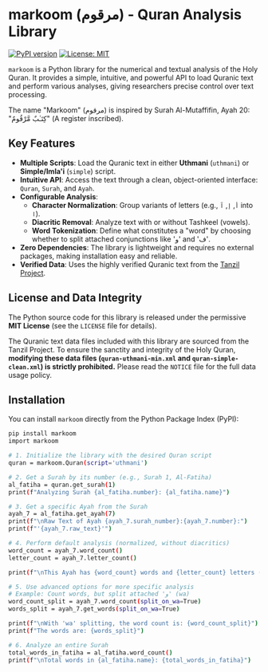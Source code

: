 # markoom (مرقوم) - Quran Analysis Library

[![PyPI version](https://badge.fury.io/py/markoom.svg)](https://badge.fury.io/py/markoom)
[![License: MIT](https://img.shields.io/badge/License-MIT-yellow.svg)](https://opensource.org/licenses/MIT)

`markoom` is a Python library for the numerical and textual analysis of the Holy Quran. It provides a simple, intuitive, and powerful API to load Quranic text and perform various analyses, giving researchers precise control over text processing.

The name "Markoom" (مرقوم) is inspired by Surah Al-Mutaffifin, Ayah 20: "كِتَـٰبٌ مَّرْقُومٌ" (A register inscribed).

## Key Features

*   **Multiple Scripts**: Load the Quranic text in either **Uthmani** (`uthmani`) or **Simple/Imla'i** (`simple`) script.
*   **Intuitive API**: Access the text through a clean, object-oriented interface: `Quran`, `Surah`, and `Ayah`.
*   **Configurable Analysis**:
    *   **Character Normalization**: Group variants of letters (e.g., `أ`, `إ`, `آ` into `ا`).
    *   **Diacritic Removal**: Analyze text with or without Tashkeel (vowels).
    *   **Word Tokenization**: Define what constitutes a "word" by choosing whether to split attached conjunctions like 'و' and 'ف'.
*   **Zero Dependencies**: The library is lightweight and requires no external packages, making installation easy and reliable.
*   **Verified Data**: Uses the highly verified Quranic text from the [Tanzil Project](http://tanzil.net).

## License and Data Integrity

The Python source code for this library is released under the permissive **MIT License** (see the `LICENSE` file for details).

The Quranic text data files included with this library are sourced from the Tanzil Project. To ensure the sanctity and integrity of the Holy Quran, **modifying these data files (`quran-uthmani-min.xml` and `quran-simple-clean.xml`) is strictly prohibited.** Please read the `NOTICE` file for the full data usage policy.

## Installation

You can install `markoom` directly from the Python Package Index (PyPI):

```bash
pip install markoom
import markoom

# 1. Initialize the library with the desired Quran script
quran = markoom.Quran(script='uthmani')

# 2. Get a Surah by its number (e.g., Surah 1, Al-Fatiha)
al_fatiha = quran.get_surah(1)
print(f"Analyzing Surah {al_fatiha.number}: {al_fatiha.name}")

# 3. Get a specific Ayah from the Surah
ayah_7 = al_fatiha.get_ayah(7)
print(f"\nRaw Text of Ayah {ayah_7.surah_number}:{ayah_7.number}:")
print(f"'{ayah_7.raw_text}'")

# 4. Perform default analysis (normalized, without diacritics)
word_count = ayah_7.word_count()
letter_count = ayah_7.letter_count()

print(f"\nThis Ayah has {word_count} words and {letter_count} letters (default processing).")

# 5. Use advanced options for more specific analysis
# Example: Count words, but split attached 'و' (wa)
word_count_split = ayah_7.word_count(split_on_wa=True)
words_split = ayah_7.get_words(split_on_wa=True)

print(f"\nWith 'wa' splitting, the word count is: {word_count_split}")
print(f"The words are: {words_split}")

# 6. Analyze an entire Surah
total_words_in_fatiha = al_fatiha.word_count()
print(f"\nTotal words in {al_fatiha.name}: {total_words_in_fatiha}")

